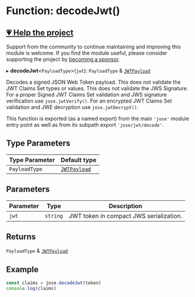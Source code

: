 # Function: decodeJwt()

## [💗 Help the project](https://github.com/sponsors/panva)

Support from the community to continue maintaining and improving this module is welcome. If you find the module useful, please consider supporting the project by [becoming a sponsor](https://github.com/sponsors/panva).

▸ **decodeJwt**\<`PayloadType`\>(`jwt`): `PayloadType` & [`JWTPayload`](../../../types/interfaces/JWTPayload.md)

Decodes a signed JSON Web Token payload. This does not validate the JWT Claims Set types or
values. This does not validate the JWS Signature. For a proper Signed JWT Claims Set validation
and JWS signature verification use `jose.jwtVerify()`. For an encrypted JWT Claims Set validation
and JWE decryption use `jose.jwtDecrypt()`.

This function is exported (as a named export) from the main `'jose'` module entry point as well
as from its subpath export `'jose/jwt/decode'`.

## Type Parameters

| Type Parameter | Default type |
| ------ | ------ |
| `PayloadType` | [`JWTPayload`](../../../types/interfaces/JWTPayload.md) |

## Parameters

| Parameter | Type | Description |
| ------ | ------ | ------ |
| `jwt` | `string` | JWT token in compact JWS serialization. |

## Returns

`PayloadType` & [`JWTPayload`](../../../types/interfaces/JWTPayload.md)

## Example

```js
const claims = jose.decodeJwt(token)
console.log(claims)
```
